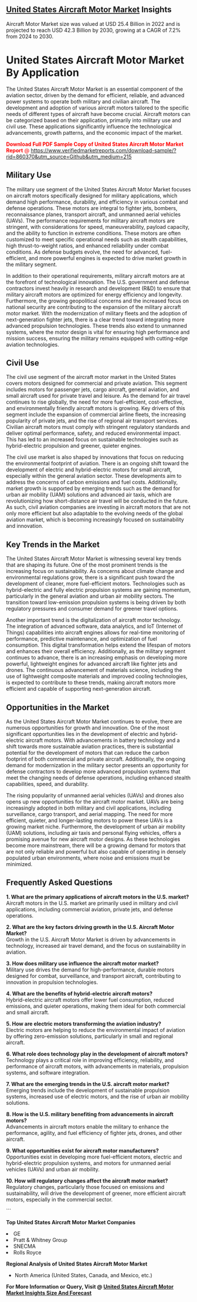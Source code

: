 <h2><a href="https://www.verifiedmarketreports.com/download-sample/?rid=860370&amp;utm_source=Github&amp;utm_medium=215" target="_blank">United States Aircraft Motor Market</a> Insights</h2><p>Aircraft Motor Market size was valued at USD 25.4 Billion in 2022 and is projected to reach USD 42.3 Billion by 2030, growing at a CAGR of 7.2% from 2024 to 2030.</p><p><h1>United States Aircraft Motor Market By Application</h1><p>The United States Aircraft Motor Market is an essential component of the aviation sector, driven by the demand for efficient, reliable, and advanced power systems to operate both military and civilian aircraft. The development and adoption of various aircraft motors tailored to the specific needs of different types of aircraft have become crucial. Aircraft motors can be categorized based on their application, primarily into military use and civil use. These applications significantly influence the technological advancements, growth patterns, and the economic impact of the market.</p><p><p><span class=""><span style="color: #ff0000;"><strong>Download Full PDF Sample Copy of United States Aircraft Motor Market Report</strong> @ </span><a href="https://www.verifiedmarketreports.com/download-sample/?rid=860370&amp;utm_source=Github&amp;utm_medium=215" target="_blank">https://www.verifiedmarketreports.com/download-sample/?rid=860370&amp;utm_source=Github&amp;utm_medium=215</a></span></p></p><h2>Military Use</h2><p>The military use segment of the United States Aircraft Motor Market focuses on aircraft motors specifically designed for military applications, which demand high performance, durability, and efficiency in various combat and defense operations. These motors are integral to fighter jets, bombers, reconnaissance planes, transport aircraft, and unmanned aerial vehicles (UAVs). The performance requirements for military aircraft motors are stringent, with considerations for speed, maneuverability, payload capacity, and the ability to function in extreme conditions. These motors are often customized to meet specific operational needs such as stealth capabilities, high thrust-to-weight ratios, and enhanced reliability under combat conditions. As defense budgets evolve, the need for advanced, fuel-efficient, and more powerful engines is expected to drive market growth in the military segment.</p><p>In addition to their operational requirements, military aircraft motors are at the forefront of technological innovation. The U.S. government and defense contractors invest heavily in research and development (R&D) to ensure that military aircraft motors are optimized for energy efficiency and longevity. Furthermore, the growing geopolitical concerns and the increased focus on national security are contributing to the expansion of the military aircraft motor market. With the modernization of military fleets and the adoption of next-generation fighter jets, there is a clear trend toward integrating more advanced propulsion technologies. These trends also extend to unmanned systems, where the motor design is vital for ensuring high performance and mission success, ensuring the military remains equipped with cutting-edge aviation technologies.</p><h2>Civil Use</h2><p>The civil use segment of the aircraft motor market in the United States covers motors designed for commercial and private aviation. This segment includes motors for passenger jets, cargo aircraft, general aviation, and small aircraft used for private travel and leisure. As the demand for air travel continues to rise globally, the need for more fuel-efficient, cost-effective, and environmentally friendly aircraft motors is growing. Key drivers of this segment include the expansion of commercial airline fleets, the increasing popularity of private jets, and the rise of regional air transport services. Civilian aircraft motors must comply with stringent regulatory standards and deliver optimal performance, safety, and reduced environmental impact. This has led to an increased focus on sustainable technologies such as hybrid-electric propulsion and greener, quieter engines.</p><p>The civil use market is also shaped by innovations that focus on reducing the environmental footprint of aviation. There is an ongoing shift toward the development of electric and hybrid-electric motors for small aircraft, especially within the general aviation sector. These developments aim to address the concerns of carbon emissions and fuel costs. Additionally, market growth is supported by emerging trends such as the demand for urban air mobility (UAM) solutions and advanced air taxis, which are revolutionizing how short-distance air travel will be conducted in the future. As such, civil aviation companies are investing in aircraft motors that are not only more efficient but also adaptable to the evolving needs of the global aviation market, which is becoming increasingly focused on sustainability and innovation.</p><h2>Key Trends in the Market</h2><p>The United States Aircraft Motor Market is witnessing several key trends that are shaping its future. One of the most prominent trends is the increasing focus on sustainability. As concerns about climate change and environmental regulations grow, there is a significant push toward the development of cleaner, more fuel-efficient motors. Technologies such as hybrid-electric and fully electric propulsion systems are gaining momentum, particularly in the general aviation and urban air mobility sectors. The transition toward low-emission propulsion systems is being driven by both regulatory pressures and consumer demand for greener travel options.</p><p>Another important trend is the digitalization of aircraft motor technology. The integration of advanced software, data analytics, and IoT (Internet of Things) capabilities into aircraft engines allows for real-time monitoring of performance, predictive maintenance, and optimization of fuel consumption. This digital transformation helps extend the lifespan of motors and enhances their overall efficiency. Additionally, as the military segment continues to advance, there is an increasing emphasis on developing more powerful, lightweight engines for advanced aircraft like fighter jets and drones. The continuous advancement of materials science, including the use of lightweight composite materials and improved cooling technologies, is expected to contribute to these trends, making aircraft motors more efficient and capable of supporting next-generation aircraft.</p><h2>Opportunities in the Market</h2><p>As the United States Aircraft Motor Market continues to evolve, there are numerous opportunities for growth and innovation. One of the most significant opportunities lies in the development of electric and hybrid-electric aircraft motors. With advancements in battery technology and a shift towards more sustainable aviation practices, there is substantial potential for the development of motors that can reduce the carbon footprint of both commercial and private aircraft. Additionally, the ongoing demand for modernization in the military sector presents an opportunity for defense contractors to develop more advanced propulsion systems that meet the changing needs of defense operations, including enhanced stealth capabilities, speed, and durability.</p><p>The rising popularity of unmanned aerial vehicles (UAVs) and drones also opens up new opportunities for the aircraft motor market. UAVs are being increasingly adopted in both military and civil applications, including surveillance, cargo transport, and aerial mapping. The need for more efficient, quieter, and longer-lasting motors to power these UAVs is a growing market niche. Furthermore, the development of urban air mobility (UAM) solutions, including air taxis and personal flying vehicles, offers a promising avenue for new aircraft motor designs. As these technologies become more mainstream, there will be a growing demand for motors that are not only reliable and powerful but also capable of operating in densely populated urban environments, where noise and emissions must be minimized.</p><h2>Frequently Asked Questions</h2><p><b>1. What are the primary applications of aircraft motors in the U.S. market?</b><br>Aircraft motors in the U.S. market are primarily used in military and civil applications, including commercial aviation, private jets, and defense operations.</p><p><b>2. What are the key factors driving growth in the U.S. Aircraft Motor Market?</b><br>Growth in the U.S. Aircraft Motor Market is driven by advancements in technology, increased air travel demand, and the focus on sustainability in aviation.</p><p><b>3. How does military use influence the aircraft motor market?</b><br>Military use drives the demand for high-performance, durable motors designed for combat, surveillance, and transport aircraft, contributing to innovation in propulsion technologies.</p><p><b>4. What are the benefits of hybrid-electric aircraft motors?</b><br>Hybrid-electric aircraft motors offer lower fuel consumption, reduced emissions, and quieter operations, making them ideal for both commercial and small aircraft.</p><p><b>5. How are electric motors transforming the aviation industry?</b><br>Electric motors are helping to reduce the environmental impact of aviation by offering zero-emission solutions, particularly in small and regional aircraft.</p><p><b>6. What role does technology play in the development of aircraft motors?</b><br>Technology plays a critical role in improving efficiency, reliability, and performance of aircraft motors, with advancements in materials, propulsion systems, and software integration.</p><p><b>7. What are the emerging trends in the U.S. aircraft motor market?</b><br>Emerging trends include the development of sustainable propulsion systems, increased use of electric motors, and the rise of urban air mobility solutions.</p><p><b>8. How is the U.S. military benefiting from advancements in aircraft motors?</b><br>Advancements in aircraft motors enable the military to enhance the performance, agility, and fuel efficiency of fighter jets, drones, and other aircraft.</p><p><b>9. What opportunities exist for aircraft motor manufacturers?</b><br>Opportunities exist in developing more fuel-efficient motors, electric and hybrid-electric propulsion systems, and motors for unmanned aerial vehicles (UAVs) and urban air mobility.</p><p><b>10. How will regulatory changes affect the aircraft motor market?</b><br>Regulatory changes, particularly those focused on emissions and sustainability, will drive the development of greener, more efficient aircraft motors, especially in the commercial sector.</p>```</p><p><strong>Top United States Aircraft Motor Market Companies</strong></p><div data-test-id=""><p><li>GE</li><li> Pratt & Whitney Group</li><li> SNECMA</li><li> Rolls Royce</li></p><div><strong>Regional Analysis of&nbsp;United States Aircraft Motor Market</strong></div><ul><li dir="ltr"><p dir="ltr">North America&nbsp;(United States, Canada, and Mexico, etc.)</p></li></ul><p><strong>For More Information or Query, Visit @&nbsp;</strong><strong><a href="https://www.verifiedmarketreports.com/product/aircraft-motor-market/?utm_source=Github&amp;utm_medium=215" target="_blank">United States Aircraft Motor Market Insights Size And Forecast</a></strong></p></div>
